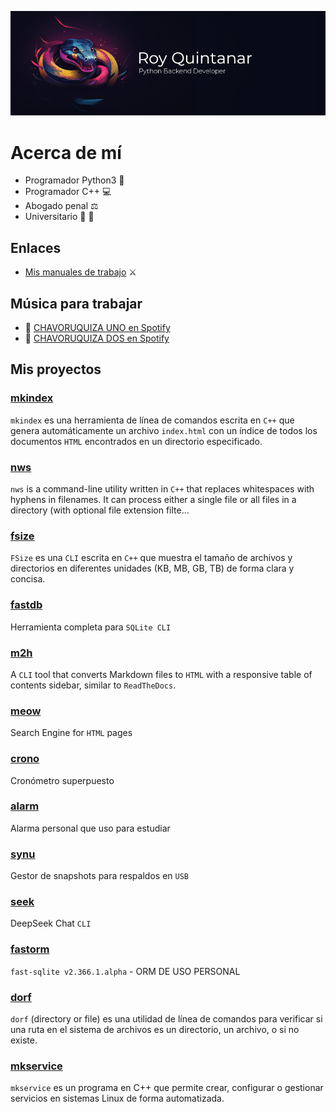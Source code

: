 ![](https://raw.githubusercontent.com/perseoq/perseoq/main/logo_p.png)

# Acerca de mí

- Programador Python3 :snake:
- Programador C++ :computer:
- Abogado penal :balance_scale:
- Universitario :hamster: :paw_prints:

## Enlaces
- [Mis manuales de trabajo](https://perseoq.neocities.org/) ⚔️

## Música para trabajar
- 🎵 [CHAVORUQUIZA UNO en Spotify](https://open.spotify.com/playlist/7v316mefafnAwjOURpFM44?si=2814dfe0097840ff)  
- 🎵 [CHAVORUQUIZA DOS en Spotify](https://open.spotify.com/playlist/5BT4SsUd1y2Qwl8W3mMUGw?si=03f1b70a8eba45f1)

## Mis proyectos

### [mkindex](https://github.com/perseoq/mkindex) 
`mkindex` es una herramienta de línea de comandos escrita en `C++` que genera automáticamente un archivo `index.html` con un índice de todos los documentos `HTML` encontrados en un directorio especificado.

### [nws](https://github.com/perseoq/nws) 
`nws` is a command-line utility written in `C++` that replaces whitespaces with hyphens in filenames. It can process either a single file or all files in a directory (with optional file extension filte…

### [fsize](https://github.com/perseoq/fsize) 
`FSize` es una `CLI` escrita en `C++` que muestra el tamaño de archivos y directorios en diferentes unidades (KB, MB, GB, TB) de forma clara y concisa.

### [fastdb](https://github.com/perseoq/fastdb) 
Herramienta completa para `SQLite CLI`

### [m2h](https://github.com/perseoq/m2h) 
A `CLI` tool that converts Markdown files to `HTML` with a responsive table of contents sidebar, similar to `ReadTheDocs`.

### [meow](https://github.com/perseoq/meow) 
Search Engine for `HTML` pages

### [crono](https://github.com/perseoq/crono) 
Cronómetro superpuesto

### [alarm](https://github.com/perseoq/alarm) 
Alarma personal que uso para estudiar

### [synu](https://github.com/perseoq/synu) 
Gestor de snapshots para respaldos en `USB`

### [seek](https://github.com/perseoq/seek) 
DeepSeek Chat `CLI`

### [fastorm](https://github.com/perseoq/fastorm) 
`fast-sqlite v2.366.1.alpha` - ORM DE USO PERSONAL

### [dorf](https://github.com/perseoq/dorf)
`dorf` (directory or file) es una utilidad de línea de comandos para verificar si una ruta en el sistema de archivos es un directorio, un archivo, o si no existe. 


### [mkservice](https://github.com/perseoq/mkservice)
`mkservice` es un programa en C++ que permite crear, configurar o gestionar servicios en sistemas Linux de forma automatizada. 
